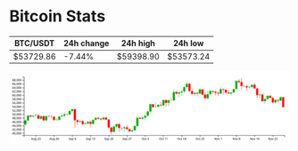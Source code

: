# Bitcoin Stats

BTC/USDT|24h change|24h high|24h low|
|---|---|---|---|
|$53729.86|-7.44%|$59398.90|$53573.24|

<img src="./chart.svg">
